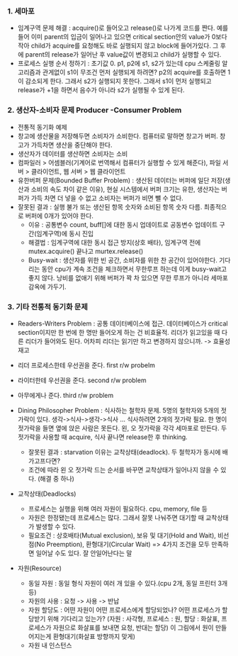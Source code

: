### 1. 세마포

- 임계구역 문제 해결 : acquire()로 들어오고 release()로 나가게 코드를 짠다. 예를 들어 이미 parent의 입금이 일어나고 있으면 critical section안의 value가 0보다 작아 child가 acquire를 요청해도 바로 실행되지 않고 block에 들어가있다. 그 후에 parent의 release가 일어난 후 value값이 변경되고 child가 실행할 수 있다.
- 프로세스 실행 순서 정하기 : 초기값 0. p1, p2에 s1, s2가 있는데 cpu 스케줄링 알고리즘과 관게없이 s1이 무조건 먼저 실행되게 하려면? p2의 acquire를 호출하면 1이 감소되게 한다. 그래서 s2가 실행되지 못한다. 그래서 s1이 먼저 실행되고 release가 +1을 하면서 음수가 아니라 s2가 실행될 수 있게 된다.



### 2. 생산자-소비자 문제  Producer -Consumer Problem

- 전통적 동기화 예제 
- 창고에 생산물을 저장해두면 소비자가 소비한다. 컴퓨터로 말하면 창고가 버퍼. 창고가 가득차면 생산을 중단해야 한다.
- 생산자가 데이터를 생산하면 소비자는 소비
- 컴파일러 > 어셈블러(기계어로 번역해서 컴퓨터가 실행할 수 있게 해준다), 파일 서버 > 클라이언트, 웹 서버 > 웹 클라이언트
- 유한버퍼 문제(Bounded Buffer Problem) : 생산된 데이터는 버퍼에 일단 저장(생산과 소비의 속도 차이 같은 이유), 현실 시스템에서 버퍼 크기는 유한, 생산자는 버퍼가 가득 차면 더 넣을 수 없고 소비자는 버퍼가 비면 뺄 수 없다.
- 잘못된 결과 : 실행 불가 또는 생산된 항목 숫자와 소비된 항목 숫자 다름. 최종적으로 버퍼에 0개가 있어야 한다.
  - 이유 : 공통변수 count, buff[]에 대한 동시 업데이트로 공동변수 업데이트 구간(임계구역)에 동시 진입
  - 해결법 : 임계구역에 대한 동시 접근 방지(상호 배타), 임계구역 전에 mutex.acquire() 끝나고 murtex.release()
  - Busy-wait : 생산자를 위한 빈 공간, 소비자를 위한 찬 공간이 있어야한다. 기다리는 동안 cpu가 계속 조건을 체크하면서 무한루프 하는데 이게 busy-wait고 좋지 않다. 낭비를 없애기 위해 버퍼가 꽉 차 있으면 무한 루프가 아니라 세마포 감옥에 가두기.



### 3. 기타 전통적 동기화 문제

- Readers-Writers Problem : 공통 데이터베이스에 접근. 데이터베이스가 critical section이지만 한 번에 한 명만 들어오게 하는 건 비효율적. 리더가 읽고있을 때 다른 리더가 들어와도 된다. 어차피 리더는 읽기만 하고 변경하지 않으니까. -> 효율성 재고
- 리더 프로세스한테 우선권을 준다. first r/w probelm
- 라이터한테 우선권을 준다. second r/w problem
- 아무에게나 준다. third r/w problem

- Dining Philosopher Problem : 식사하는 철학자 문제. 5명의 철학자와 5개의 젓가락이 있다. 생각->식사->생각->식사 ... 식사하려면 2개의 젓가락 필요. 한 명이 젓가락을 들면 옆에 앉은 사람은 못든다. 왼, 오 젓가락을 각각 세마포로 만든다. 두 젓가락을 사용할 때 acquire, 식사 끝나면 release한 후 thinking. 
  - 잘못된 결과 : starvation 이유는 교착상태(deadlock). 두 철학자가 동시에 배가고프다면? 
  - 조건에 따라 왼 오 젓가락 드는 순서를 바꾸면 교착상태가 일어나지 않을 수 있다. (해결 중 하나)
- 교착상태(Deadlocks)
  - 프로세스는 실행을 위해 여러 자원이 필요하다. cpu, memory, file 등
  - 자원은 한정됐는데 프로세스는 많다. 그래서 잘못 나눠주면 대기할 때 교착상태가 발생할 수 있다. 
  - 필요조건 : 상호배타(Mutual exclusion), 보유 및 대기(Hold and Wait), 비선점(No Preemption), 환형대기(Circular Wait) => 4가지 조건을 모두 만족하면 일어날 수도 있다. 잘 안일어난다는 말
- 자원(Resource)
  - 동일 자원 : 동일 형식 자원이 여러 개 있을 수 있다.(cpu 2개, 동일 프린터 3개 등)
  - 자원의 사용 : 요청 -> 사용 -> 반납
  - 자원 할당도 : 어떤 자원이 어떤 프로세스에게 할당되었나? 어떤 프로세스가 할당받기 위해 기다리고 있는가? (자원 : 사각형, 프로세스 : 원, 할당 : 화살표, 프로세스가 자원으로 화살표를 보내면 요청, 반대는 할당) 이 그림에서 원이 만들어지는게 환형대기(화살표 방향까지 맞게)
  - 자원 내 인스턴스